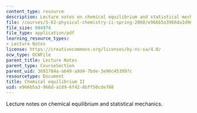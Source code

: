 ```yaml
---
content_type: resource
description: Lecture notes on chemical equilibrium and statistical mechanics.
file: /courses/5-62-physical-chemistry-ii-spring-2008/e966b5a3966da1d96f428bff50cde768_17_562ln08.pdf
file_size: 604974
file_type: application/pdf
learning_resource_types:
- Lecture Notes
license: https://creativecommons.org/licenses/by-nc-sa/4.0/
ocw_type: OCWFile
parent_title: Lecture Notes
parent_type: CourseSection
parent_uid: 3691784a-a649-a9d4-7bde-3e96c453997c
resourcetype: Document
title: Chemical equilibrium II
uid: e966b5a3-966d-a1d9-6f42-8bff50cde768
---
```

Lecture notes on chemical equilibrium and statistical mechanics.